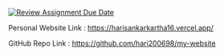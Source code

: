 [![Review Assignment Due Date](https://classroom.github.com/assets/deadline-readme-button-22041afd0340ce965d47ae6ef1cefeee28c7c493a6346c4f15d667ab976d596c.svg)](https://classroom.github.com/a/iD7Pfz9N)

Personal Website Link : https://harisankarkartha16.vercel.app/


GitHub Repo Link : https://github.com/hari200698/my-website
